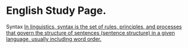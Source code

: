 # English Study Page.

Syntax
[In linguistics, syntax is the set of rules, principles, and processes that govern the structure of sentences (sentence structure) in a given language, usually including word order.](https://en.wikipedia.org/wiki/Syntax)
